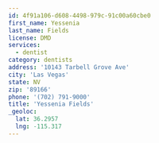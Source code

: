 ```yaml
---
id: 4f91a106-d608-4498-979c-91c00a60cbe0
first_name: Yessenia
last_name: Fields
license: DMD
services:
  - dentist
category: dentists
address: '10143 Tarbell Grove Ave'
city: 'Las Vegas'
state: NV
zip: '89166'
phone: '(702) 791-9000'
title: 'Yessenia Fields'
_geoloc:
  lat: 36.2957
  lng: -115.317
---
```

